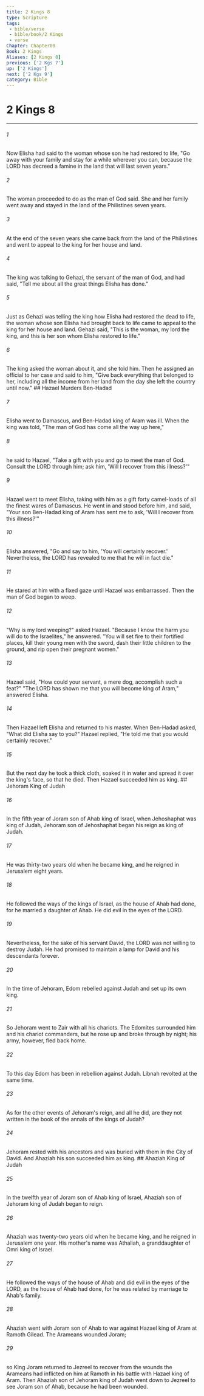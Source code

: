 ```yaml
---
title: 2 Kings 8
type: Scripture
tags:
 - bible/verse
 - bible/book/2 Kings
 - verse
Chapter: Chapter08
Book: 2 Kings
Aliases: [2 Kings 8]
previous: ['2 Kgs 7']
up: ['2 Kings']
next: ['2 Kgs 9']
category: Bible
---
```

# 2 Kings 8

***


###### 1 
Now Elisha had said to the woman whose son he had restored to life, "Go away with your family and stay for a while wherever you can, because the LORD has decreed a famine in the land that will last seven years." 

###### 2 
The woman proceeded to do as the man of God said. She and her family went away and stayed in the land of the Philistines seven years. 

###### 3 
At the end of the seven years she came back from the land of the Philistines and went to appeal to the king for her house and land. 

###### 4 
The king was talking to Gehazi, the servant of the man of God, and had said, "Tell me about all the great things Elisha has done." 

###### 5 
Just as Gehazi was telling the king how Elisha had restored the dead to life, the woman whose son Elisha had brought back to life came to appeal to the king for her house and land. Gehazi said, "This is the woman, my lord the king, and this is her son whom Elisha restored to life." 

###### 6 
The king asked the woman about it, and she told him. Then he assigned an official to her case and said to him, "Give back everything that belonged to her, including all the income from her land from the day she left the country until now." ## Hazael Murders Ben-Hadad 

###### 7 
Elisha went to Damascus, and Ben-Hadad king of Aram was ill. When the king was told, "The man of God has come all the way up here," 

###### 8 
he said to Hazael, "Take a gift with you and go to meet the man of God. Consult the LORD through him; ask him, 'Will I recover from this illness?'" 

###### 9 
Hazael went to meet Elisha, taking with him as a gift forty camel-loads of all the finest wares of Damascus. He went in and stood before him, and said, "Your son Ben-Hadad king of Aram has sent me to ask, 'Will I recover from this illness?'" 

###### 10 
Elisha answered, "Go and say to him, 'You will certainly recover.' Nevertheless, the LORD has revealed to me that he will in fact die." 

###### 11 
He stared at him with a fixed gaze until Hazael was embarrassed. Then the man of God began to weep. 

###### 12 
"Why is my lord weeping?" asked Hazael. "Because I know the harm you will do to the Israelites," he answered. "You will set fire to their fortified places, kill their young men with the sword, dash their little children to the ground, and rip open their pregnant women." 

###### 13 
Hazael said, "How could your servant, a mere dog, accomplish such a feat?" "The LORD has shown me that you will become king of Aram," answered Elisha. 

###### 14 
Then Hazael left Elisha and returned to his master. When Ben-Hadad asked, "What did Elisha say to you?" Hazael replied, "He told me that you would certainly recover." 

###### 15 
But the next day he took a thick cloth, soaked it in water and spread it over the king's face, so that he died. Then Hazael succeeded him as king. ## Jehoram King of Judah 

###### 16 
In the fifth year of Joram son of Ahab king of Israel, when Jehoshaphat was king of Judah, Jehoram son of Jehoshaphat began his reign as king of Judah. 

###### 17 
He was thirty-two years old when he became king, and he reigned in Jerusalem eight years. 

###### 18 
He followed the ways of the kings of Israel, as the house of Ahab had done, for he married a daughter of Ahab. He did evil in the eyes of the LORD. 

###### 19 
Nevertheless, for the sake of his servant David, the LORD was not willing to destroy Judah. He had promised to maintain a lamp for David and his descendants forever. 

###### 20 
In the time of Jehoram, Edom rebelled against Judah and set up its own king. 

###### 21 
So Jehoram went to Zair with all his chariots. The Edomites surrounded him and his chariot commanders, but he rose up and broke through by night; his army, however, fled back home. 

###### 22 
To this day Edom has been in rebellion against Judah. Libnah revolted at the same time. 

###### 23 
As for the other events of Jehoram's reign, and all he did, are they not written in the book of the annals of the kings of Judah? 

###### 24 
Jehoram rested with his ancestors and was buried with them in the City of David. And Ahaziah his son succeeded him as king. ## Ahaziah King of Judah 

###### 25 
In the twelfth year of Joram son of Ahab king of Israel, Ahaziah son of Jehoram king of Judah began to reign. 

###### 26 
Ahaziah was twenty-two years old when he became king, and he reigned in Jerusalem one year. His mother's name was Athaliah, a granddaughter of Omri king of Israel. 

###### 27 
He followed the ways of the house of Ahab and did evil in the eyes of the LORD, as the house of Ahab had done, for he was related by marriage to Ahab's family. 

###### 28 
Ahaziah went with Joram son of Ahab to war against Hazael king of Aram at Ramoth Gilead. The Arameans wounded Joram; 

###### 29 
so King Joram returned to Jezreel to recover from the wounds the Arameans had inflicted on him at Ramoth in his battle with Hazael king of Aram. Then Ahaziah son of Jehoram king of Judah went down to Jezreel to see Joram son of Ahab, because he had been wounded. 
